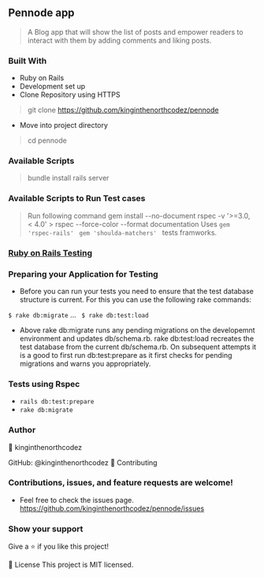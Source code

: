 ## Pennode app

> A Blog app that will show the list of posts and empower readers to interact with them by adding comments and liking posts.

### Built With

- Ruby on Rails
- Development set up
- Clone Repository using HTTPS

> git clone https://github.com/kinginthenorthcodez/pennode

- Move into project directory

> cd pennode

### Available Scripts

> bundle install rails server

### Available Scripts to Run Test cases

> Run following command gem install --no-document rspec -v '>=3.0, < 4.0' > rspec --force-color --format documentation
> Uses `gem 'rspec-rails' ` `gem 'shoulda-matchers' ` tests framworks.

### [Ruby on Rails Testing](https://guides.rubyonrails.org/v2.3/testing.html)

### Preparing your Application for Testing

- Before you can run your tests you need to ensure that the test database structure is current. For this you can use the following rake commands:

`$ rake db:migrate`
...
` $ rake db:test:load`

- Above rake db:migrate runs any pending migrations on the developemnt environment and updates db/schema.rb. rake db:test:load recreates the test database from the current db/schema.rb. On subsequent attempts it is a good to first run db:test:prepare as it first checks for pending migrations and warns you appropriately.

### Tests using Rspec

- `rails db:test:prepare`
- `rake db:migrate`

### Author

👤 kinginthenorthcodez

GitHub: @kinginthenorthcodez
🤝 Contributing

### Contributions, issues, and feature requests are welcome!

- Feel free to check the issues page.
  https://github.com/kinginthenorthcodez/pennode/issues

### Show your support

Give a ⭐️ if you like this project!

📝 License
This project is MIT licensed.
